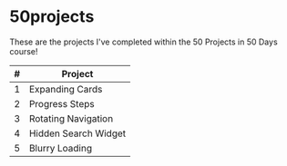# 50projects
These are the projects I've completed within the 50 Projects in 50 Days course!
 
| # | Project              |
|---|----------------------|
| 1 | Expanding Cards      |
| 2 | Progress Steps       |
| 3 | Rotating Navigation  |
| 4 | Hidden Search Widget |
| 5 | Blurry Loading       |
